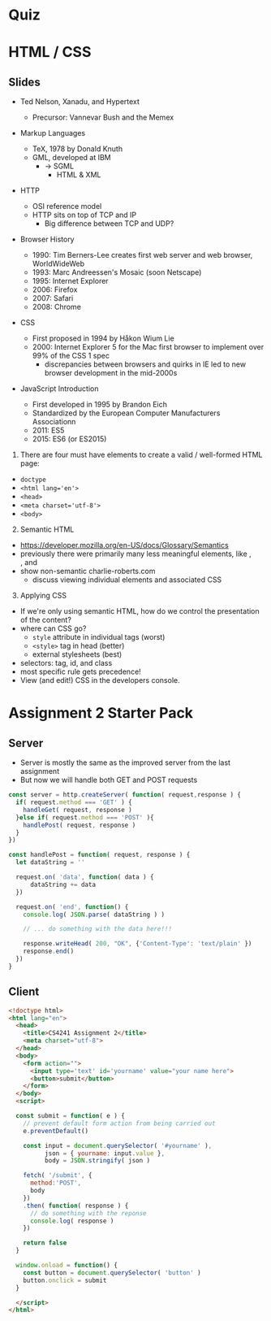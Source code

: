 # Quiz

# HTML / CSS

## Slides
  - Ted Nelson, Xanadu, and Hypertext
    - Precursor: Vannevar Bush and the Memex
  
  - Markup Languages
    - TeX, 1978 by Donald Knuth
    - GML, developed at IBM
      - -> SGML
        - HTML & XML
  
  - HTTP
    - OSI reference model
    - HTTP sits on top of TCP and IP
      - Big difference between TCP and UDP?
      
  - Browser History
    - 1990: Tim Berners-Lee creates first web server and web browser, WorldWideWeb
    - 1993: Marc Andreessen's Mosaic (soon Netscape)
    - 1995: Internet Explorer
    - 2006: Firefox
    - 2007: Safari
    - 2008: Chrome
  
  - CSS
    - First proposed in 1994 by Håkon Wium Lie
    - 2000: Internet Explorer 5 for the Mac first browser to implement over 99% of the CSS 1 spec
      - discrepancies between browsers and quirks in IE led to new browser development in the mid-2000s

  - JavaScript Introduction
    - First developed in 1995 by Brandon Eich
    - Standardized by the European Computer Manufacturers Associationn
    - 2011: ES5
    - 2015: ES6 (or ES2015)
  
1. There are four must have elements to create a valid / well-formed HTML page:
- `doctype`
- `<html lang='en'>`
- `<head>`
- `<meta charset='utf-8'>`
- `<body>`
  
2. Semantic HTML
  - https://developer.mozilla.org/en-US/docs/Glossary/Semantics
  - previously there were primarily many less meaningful elements, like <span>, <div>, and <font>
  - show non-semantic charlie-roberts.com
    - discuss viewing individual elements and associated CSS
    
3. Applying CSS
  - If we're only using semantic HTML, how do we control the presentation of the content?
  - where can CSS go?
    - `style` attribute in individual tags (worst)
    - `<style>` tag in head (better)
    - external stylesheets (best)
  - selectors: tag, id, and class
  - most specific rule gets precedence!
  - View (and edit!) CSS in the developers console.

# Assignment 2 Starter Pack

## Server

- Server is mostly the same as the improved server from the last assignment
- But now we will handle both GET and POST requests

```js
const server = http.createServer( function( request,response ) {
  if( request.method === 'GET' ) {
    handleGet( request, response )    
  }else if( request.method === 'POST' ){
    handlePost( request, response ) 
  }
})

const handlePost = function( request, response ) {
  let dataString = ''

  request.on( 'data', function( data ) {
      dataString += data 
  })

  request.on( 'end', function() {
    console.log( JSON.parse( dataString ) )

    // ... do something with the data here!!!

    response.writeHead( 200, "OK", {'Content-Type': 'text/plain' })
    response.end()
  })
}
```

## Client
  
```html
<!doctype html>
<html lang="en">
  <head>
    <title>CS4241 Assignment 2</title>
    <meta charset="utf-8">
  </head>
  <body>
    <form action="">
      <input type='text' id='yourname' value="your name here">
      <button>submit</button>
    </form>
  </body>
  <script>

  const submit = function( e ) {
    // prevent default form action from being carried out
    e.preventDefault()

    const input = document.querySelector( '#yourname' ),
          json = { yourname: input.value },
          body = JSON.stringify( json )

    fetch( '/submit', {
      method:'POST',
      body 
    })
    .then( function( response ) {
      // do something with the reponse 
      console.log( response )
    })

    return false
  }

  window.onload = function() {
    const button = document.querySelector( 'button' )
    button.onclick = submit
  }

  </script>
</html>
```
